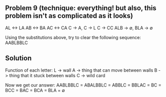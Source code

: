 ## Problem 9 (technique: everything! but also, this problem isn't as complicated as it looks)

  AL <-> LA
  AB <-> BA
  AC <-> CA
  C -> A, C -> L
  C -> CC
  ALB -> ∅, BLA -> ∅

Using the substitutions above, try to clear the following sequence:
AABLBBLC

## Solution

Function of each letter:
L -> wall
A -> thing that can move between walls
B -> thing that it stuck between walls
C -> wild card

Now we get our answer: AABLBBLC = ABALBBLC = ABBLC = BBLAC = BC = BCC = BAC = BCA = BLA = ∅

